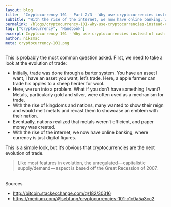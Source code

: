 ```yaml
---
layout: blog
title:  "Cryptocurrency 101 - Part 2/3 - Why use cryptocurrencies instead of cash?"
subtitle: "With the rise of the internet, we now have online banking, where currency is just digital figures."
permalink: /blogs/cryptocurrency-101-why-use-cryptocurrencies-instead-cash
tag: ["Cryptocurrency", "Handbook"]
excerpt: Cryptocurrency 101 - Why use cryptocurrencies instead of cash.
author: niksmac
meta: cryptocurrency-101.png
---
```


This is probably the most common question asked.
First, we need to take a look at the evolution of trade:

* Initially, trade was done through a barter system. You have an asset I want, I have an asset you want, let’s trade. Here, a apple farmer can trade his apples to a sheep herder for wool.
* Here, we run into a problem. What if you don’t have something I want? Metals, particularly gold and silver, were often used as a mechanism for trade.
* With the rise of kingdoms and nations, many wanted to show their reign and would melt metals and recast them to showcase an emblem with their nation.
* Eventually, nations realized that metals weren’t efficient, and paper money was created.
* With the rise of the internet, we now have online banking, where currency is just digital figures.


This is a simple look, but it’s obvious that cryptocurrencies are the next evolution of trade.

> Like most features in evolution, the unregulated — capitalistic supply/demand — aspect is based off the Great Recession of 2007.

<br>


<div class="ui header medium source">Sources</div>

* http://bitcoin.stackexchange.com/q/182/30316
* https://medium.com/@sebfung/cryptocurrencies-101-c1c0a5a3cc2
